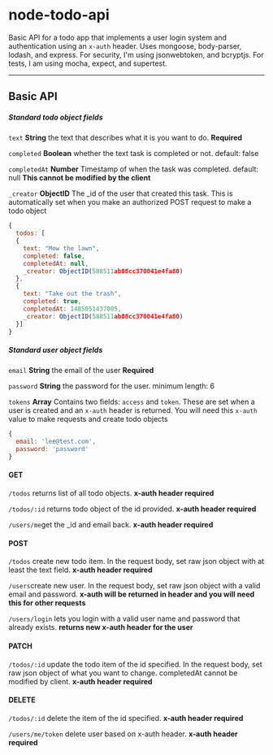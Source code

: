 # node-todo-api

Basic API for a todo app that implements a user login system and authentication using an ``x-auth`` header. Uses mongoose, body-parser, lodash, and express. For security, I'm using jsonwebtoken, and bcryptjs. For tests, I am using mocha, expect, and supertest.

---
## Basic API

##### Standard todo object fields
``text`` **String** the text that describes what it is you want to do. **Required**

``completed`` **Boolean** whether the text task is completed or not. default: false

``completedAt`` **Number** Timestamp of when the task was completed. default: null **This cannot be modified by the client**

``_creator`` **ObjectID** The _id of the user that created this task. This is automatically set when you make an authorized POST request to make a todo object

```javascript
{
  todos: [
  {
    text: "Mow the lawn",
    completed: false,
    completedAt: null,
    _creator: ObjectID(588511ab88cc370041e4fa80)
  },
  {
    text: "Take out the trash",
    completed: true,
    completedAt: 1485051437005,
    _creator: ObjectID(588511ab88cc370041e4fa80)
  }]
}
```

##### Standard user object fields
``email`` **String** the email of the user **Required**

``password`` **String** the password for the user. minimum length: 6

``tokens`` **Array** Contains two fields: ``access`` and ``token``. These are set when a user is created and an ``x-auth`` header is returned. You will need this ``x-auth`` value to make requests and create todo objects

```javascript
{
  email: 'lee@test.com',
  password: 'password'
}
```
#### GET

``/todos`` returns list of all todo objects. **x-auth header required**

``/todos/:id`` returns todo object of the id provided. **x-auth header required**

``/users/me``get the _id and email back. **x-auth header required**

#### POST

``/todos`` create new todo item. In the request body, set raw json object with at least the text field. **x-auth header required**

``/users``create new user. In the request body, set raw json object with a valid email and password. **x-auth will be returned in header and you will need this for other requests**

``/users/login`` lets you login with a valid user name and password that already exists. **returns new x-auth header for the user**

#### PATCH

``/todos/:id`` update the todo item of the id specified. In the request body, set raw json object of what you want to change.
completedAt cannot be modified by client. **x-auth header required**

#### DELETE

``/todos/:id`` delete the item of the id specified. **x-auth header required**

``/users/me/token`` delete user based on x-auth header. **x-auth header required**
